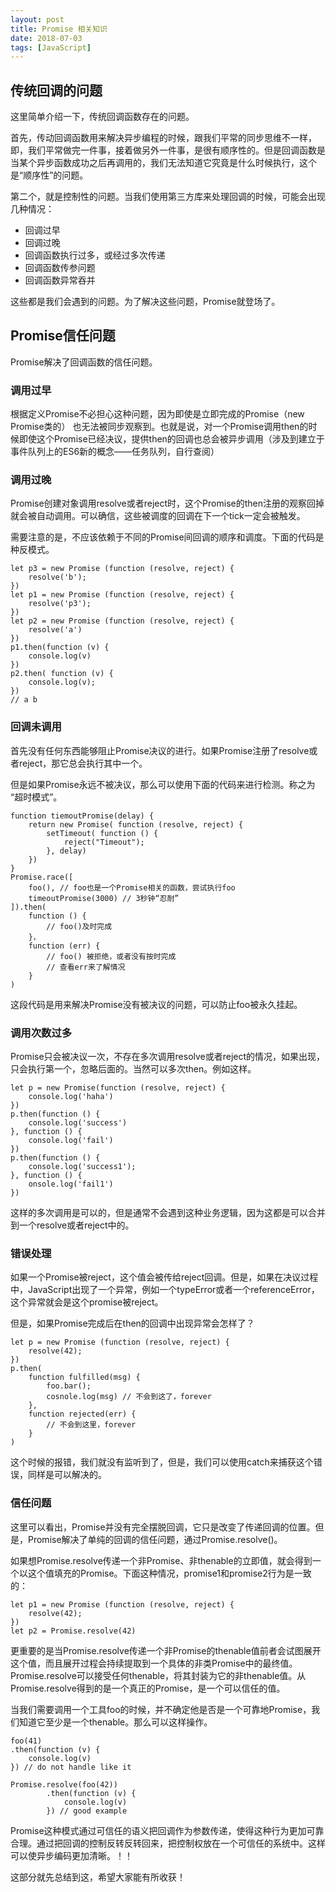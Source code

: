 ```yaml
---
layout: post
title: Promise 相关知识
date: 2018-07-03
tags: [JavaScript]
---
```


## 传统回调的问题

这里简单介绍一下，传统回调函数存在的问题。

首先，传动回调函数用来解决异步编程的时候，跟我们平常的同步思维不一样，即，我们平常做完一件事，接着做另外一件事，是很有顺序性的。但是回调函数是当某个异步函数成功之后再调用的，我们无法知道它究竟是什么时候执行，这个是“顺序性”的问题。

第二个，就是控制性的问题。当我们使用第三方库来处理回调的时候，可能会出现几种情况：

- 回调过早
- 回调过晚
- 回调函数执行过多，或经过多次传递
- 回调函数传参问题
- 回调函数异常吞并

这些都是我们会遇到的问题。为了解决这些问题，Promise就登场了。

## Promise信任问题

Promise解决了回调函数的信任问题。

### 调用过早

根据定义Promise不必担心这种问题，因为即使是立即完成的Promise（new Promise类的） 也无法被同步观察到。也就是说，对一个Promise调用then的时候即使这个Promise已经决议，提供then的回调也总会被异步调用（涉及到建立于事件队列上的ES6新的概念——任务队列，自行查阅）

### 调用过晚

Promise创建对象调用resolve或者reject时，这个Promise的then注册的观察回掉就会被自动调用。可以确信，这些被调度的回调在下一个tick一定会被触发。

需要注意的是，不应该依赖于不同的Promise间回调的顺序和调度。下面的代码是种反模式。

    let p3 = new Promise (function (resolve, reject) {
        resolve('b');
    })
    let p1 = new Promise (function (resolve, reject) {
        resolve('p3');
    })
    let p2 = new Promise (function (resolve, reject) {
        resolve('a')
    })
    p1.then(function (v) {
        console.log(v)
    })
    p2.then( function (v) {
        console.log(v);
    })
    // a b 

### 回调未调用

首先没有任何东西能够阻止Promise决议的进行。如果Promise注册了resolve或者reject，那它总会执行其中一个。

但是如果Promise永远不被决议，那么可以使用下面的代码来进行检测。称之为 “超时模式”。

    function tiemoutPromise(delay) {
        return new Promise( function (resolve, reject) {
            setTimeout( function () {
                reject("Timeout");
            }, delay)
        })
    }
    Promise.race([
        foo(), // foo也是一个Promise相关的函数，尝试执行foo
        timeoutPromise(3000) // 3秒钟“忍耐”
    ]).then(
        function () {
            // foo()及时完成
        }，
        function (err) {
            // foo() 被拒绝，或者没有按时完成
            // 查看err来了解情况
        }
    )

这段代码是用来解决Promise没有被决议的问题，可以防止foo被永久挂起。

### 调用次数过多

Promise只会被决议一次，不存在多次调用resolve或者reject的情况，如果出现，只会执行第一个，忽略后面的。当然可以多次then。例如这样。

    let p = new Promise(function (resolve, reject) {
        console.log('haha')
    })
    p.then(function () {
        console.log('success')
    }, function () {
        console.log('fail')
    })
    p.then(function () {
        console.log('success1');
    }, function () {
        onsole.log('fail1')
    })

这样的多次调用是可以的，但是通常不会遇到这种业务逻辑，因为这都是可以合并到一个resolve或者reject中的。

### 错误处理

如果一个Promise被reject，这个值会被传给reject回调。但是，如果在决议过程中，JavaScript出现了一个异常，例如一个typeError或者一个referenceError，这个异常就会是这个promise被reject。

但是，如果Promise完成后在then的回调中出现异常会怎样了？

    let p = new Promise (function (resolve, reject) {
        resolve(42);
    })
    p.then(
        function fulfilled(msg) {
            foo.bar();
            cosnole.log(msg) // 不会到这了，forever
        },
        function rejected(err) {
            // 不会到这里，forever
        }
    )

这个时候的报错，我们就没有监听到了，但是，我们可以使用catch来捕获这个错误，同样是可以解决的。

### 信任问题

这里可以看出，Promise并没有完全摆脱回调，它只是改变了传递回调的位置。但是，Promise解决了单纯的回调的信任问题，通过Promise.resolve()。

如果想Promise.resolve传递一个非Promise、非thenable的立即值，就会得到一个以这个值填充的Promise。下面这种情况，promise1和promise2行为是一致的：

    let p1 = new Promise (function (resolve, reject) {
        resolve(42);
    })
    let p2 = Promise.resolve(42)

更重要的是当Promise.resolve传递一个非Promise的thenable值前者会试图展开这个值，而且展开过程会持续提取到一个具体的非类Promise中的最终值。Promise.resolve可以接受任何thenable，将其封装为它的非thenable值。从Promise.resolve得到的是一个真正的Promise，是一个可以信任的值。

当我们需要调用一个工具foo的时候，并不确定他是否是一个可靠地Promise，我们知道它至少是一个thenable。那么可以这样操作。

    foo(41)
    .then(function (v) {
        console.log(v)
    }) // do not handle like it 

    Promise.resolve(foo(42))
            .then(function (v) {
                console.log(v)
            }) // good example
        

Promise这种模式通过可信任的语义把回调作为参数传递，使得这种行为更加可靠合理。通过把回调的控制反转反转回来，把控制权放在一个可信任的系统中。这样可以使异步编码更加清晰。！！

这部分就先总结到这，希望大家能有所收获！